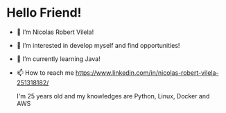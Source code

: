 # Hello Friend!

- 👋 I’m Nicolas Robert Vilela!
- 👀 I’m interested in develop myself and find opportunities!
- 🌱 I’m currently learning Java!
- 📫 How to reach me https://www.linkedin.com/in/nicolas-robert-vilela-251318182/

  I'm 25 years old and my knowledges are Python, Linux, Docker and AWS
